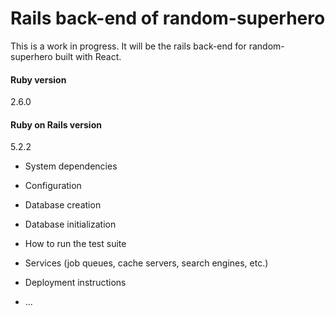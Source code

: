 # Rails back-end of random-superhero

This is a work in progress. It will be the rails back-end for random-superhero built with React.


#### Ruby version
2.6.0
#### Ruby on Rails version
5.2.2

* System dependencies

* Configuration

* Database creation

* Database initialization

* How to run the test suite

* Services (job queues, cache servers, search engines, etc.)

* Deployment instructions

* ...
